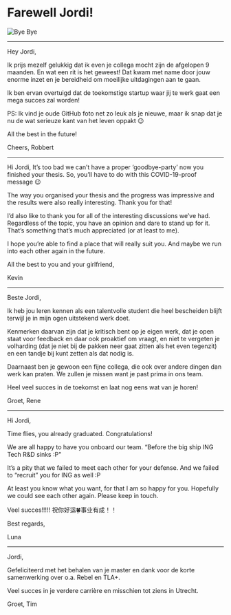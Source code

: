 # Farewell Jordi!

![Bye Bye](https://www.animatedimages.org/data/media/1226/animated-goodbye-image-0052.gif)

---
Hey Jordi,

Ik prijs mezelf gelukkig dat ik even je collega mocht zijn de afgelopen 9 maanden.
En wat een rit is het geweest! Dat kwam met name door jouw enorme inzet en je bereidheid om moeilijke uitdagingen aan te gaan. 

Ik ben ervan overtuigd dat de toekomstige startup waar jij te werk gaat een mega succes zal worden!

PS: Ik vind je oude GitHub foto net zo leuk als je nieuwe, maar ik snap dat je nu de wat serieuze kant van het leven oppakt :wink: 

All the best in the future!

Cheers, Robbert

---
Hi Jordi,
It’s too bad we can’t have a proper ‘goodbye-party’ now you finished your thesis. So, you’ll have to do with this COVID-19-proof message :wink: 

The way you organised your thesis and the progress was impressive and the results were also really interesting. Thank you for that!

I’d also like to thank you for all of the interesting discussions we’ve had. Regardless of the topic, you have an opinion and dare to stand up for it. That’s something that’s much appreciated (or at least to me). 

I hope you’re able to find a place that will really suit you. And maybe we run into each other again in the future.

All the best to you and your girlfriend,

Kevin

---
Beste Jordi,

Ik heb jou leren kennen als een talentvolle student die heel bescheiden blijft terwijl je in mijn ogen uitstekend werk doet.

Kenmerken daarvan zijn dat je kritisch bent op je eigen werk, dat je open staat voor feedback en daar ook proaktief om vraagt, en niet te vergeten je volharding (dat je niet bij de pakken neer gaat zitten als het even tegenzit) en een tandje bij kunt zetten als dat nodig is. 

Daarnaast ben je gewoon een fijne collega, die ook over andere dingen dan werk kan praten. We zullen je missen want je past prima in ons team.

Heel veel succes in de toekomst en laat nog eens wat van je horen!

Groet, Rene

---
Hi Jordi,

Time flies, you already graduated. Congratulations! 

We are all happy to have you onboard our team. “Before the big ship ING Tech R&D sinks :P"

It’s a pity that we failed to meet each other for your defense. 
And we failed to “recruit” you for ING as well :P

At least you know what you want, for that I am so happy for you.
Hopefully we could see each other again.
Please keep in touch.

Veel succes!!!!! 祝你好运:four_leaf_clover:事业有成！！

Best regards,

Luna

---

Jordi, 

Gefeliciteerd met het behalen van je master en dank voor de korte samenwerking over o.a. Rebel en TLA+. 

Veel succes in je verdere carrière en misschien tot ziens in Utrecht. 

Groet, Tim


